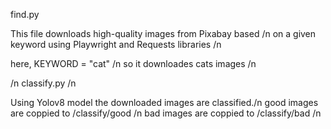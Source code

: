 find.py

This file downloads high-quality images from Pixabay based /n
on a given keyword using Playwright and Requests libraries  /n

here, KEYWORD = "cat" /n
so it downloades cats images /n

/n
classify.py /n

Using Yolov8 model the downloaded images are classified./n
good images are coppied to /classify/good /n
bad images are coppied to /classify/bad   /n
